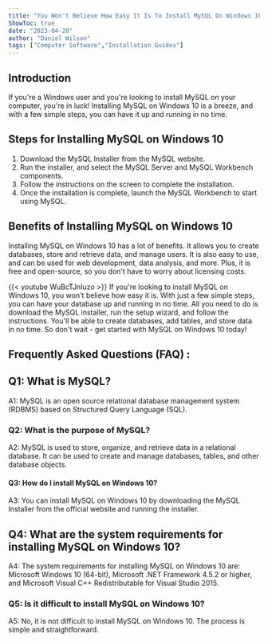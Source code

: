 ```yaml
---
title: "You Won't Believe How Easy It Is To Install MySQL On Windows 10!"
ShowToc: true 
date: "2023-04-20"
author: "Daniel Wilson" 
tags: ["Computer Software","Installation Guides"]
---
```

## Introduction 
If you're a Windows user and you're looking to install MySQL on your computer, you're in luck! Installing MySQL on Windows 10 is a breeze, and with a few simple steps, you can have it up and running in no time.

## Steps for Installing MySQL on Windows 10
1. Download the MySQL Installer from the MySQL website.
2. Run the installer, and select the MySQL Server and MySQL Workbench components.
3. Follow the instructions on the screen to complete the installation.
4. Once the installation is complete, launch the MySQL Workbench to start using MySQL.

## Benefits of Installing MySQL on Windows 10 
Installing MySQL on Windows 10 has a lot of benefits. It allows you to create databases, store and retrieve data, and manage users. It is also easy to use, and can be used for web development, data analysis, and more. Plus, it is free and open-source, so you don't have to worry about licensing costs.

{{< youtube WuBcTJnIuzo >}} 
If you're looking to install MySQL on Windows 10, you won't believe how easy it is. With just a few simple steps, you can have your database up and running in no time. All you need to do is download the MySQL installer, run the setup wizard, and follow the instructions. You'll be able to create databases, add tables, and store data in no time. So don't wait - get started with MySQL on Windows 10 today!

## Frequently Asked Questions (FAQ) :
<h2>Q1: What is MySQL?</h2>

A1: MySQL is an open source relational database management system (RDBMS) based on Structured Query Language (SQL).

<h3>Q2: What is the purpose of MySQL?</h3>

A2: MySQL is used to store, organize, and retrieve data in a relational database. It can be used to create and manage databases, tables, and other database objects.

<h4>Q3: How do I install MySQL on Windows 10?</h4>

A3: You can install MySQL on Windows 10 by downloading the MySQL Installer from the official website and running the installer.

<h2>Q4: What are the system requirements for installing MySQL on Windows 10?</h2>

A4: The system requirements for installing MySQL on Windows 10 are: Microsoft Windows 10 (64-bit), Microsoft .NET Framework 4.5.2 or higher, and Microsoft Visual C++ Redistributable for Visual Studio 2015.

<h3>Q5: Is it difficult to install MySQL on Windows 10?</h3>

A5: No, it is not difficult to install MySQL on Windows 10. The process is simple and straightforward.





